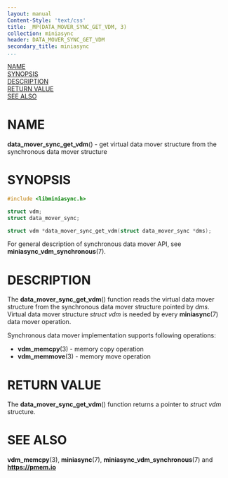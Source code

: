 ```yaml
---
layout: manual
Content-Style: 'text/css'
title: _MP(DATA_MOVER_SYNC_GET_VDM, 3)
collection: miniasync
header: DATA_MOVER_SYNC_GET_VDM
secondary_title: miniasync
...
```


[comment]: <> (SPDX-License-Identifier: BSD-3-Clause)
[comment]: <> (Copyright 2022, Intel Corporation)

[comment]: <> (data_mover_sync_get_vdm.3 -- man page for miniasync data_mover_sync_get_vdm operation)

[NAME](#name)<br />
[SYNOPSIS](#synopsis)<br />
[DESCRIPTION](#description)<br />
[RETURN VALUE](#return-value)<br />
[SEE ALSO](#see-also)<br />

# NAME #

**data_mover_sync_get_vdm**() - get virtual data mover structure from the synchronous
data mover structure

# SYNOPSIS #

```c
#include <libminiasync.h>

struct vdm;
struct data_mover_sync;

struct vdm *data_mover_sync_get_vdm(struct data_mover_sync *dms);
```

For general description of synchronous data mover API, see **miniasync_vdm_synchronous**(7).

# DESCRIPTION #

The **data_mover_sync_get_vdm**() function reads the virtual data mover structure
from the synchronous data mover structure pointed by *dms*. Virtual data mover
structure *struct vdm* is needed by every **miniasync**(7) data mover operation.

Synchronous data mover implementation supports following operations:

* **vdm_memcpy**(3) - memory copy operation
* **vdm_memmove**(3) - memory move operation

# RETURN VALUE #

The **data_mover_sync_get_vdm**() function returns a pointer to *struct vdm* structure.

# SEE ALSO #

**vdm_memcpy**(3), **miniasync**(7),
**miniasync_vdm_synchronous**(7) and **<https://pmem.io>**
